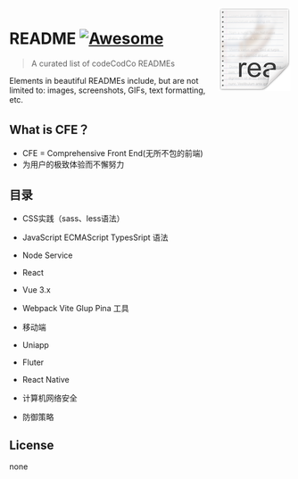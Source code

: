 <img src="icon.png" align="right" />

# README [![Awesome](https://cdn.jsdelivr.net/gh/sindresorhus/awesome@d7305f38d29fed78fa85652e3a63e154dd8e8829/media/badge.svg)](https://github.com/sindresorhus/awesome#readme)
> A curated list of codeCodCo READMEs

Elements in beautiful READMEs include, but are not limited to: images, screenshots, GIFs, text formatting, etc.

## What is CFE？
- CFE = Comprehensive Front End(无所不包的前端) 
- 为用户的极致体验而不懈努力
 
## 目录

- CSS实践（sass、less语法）
- JavaScript ECMAScript TypesSript 语法
- Node Service
- React
- Vue 3.x
- Webpack Vite Glup Pina 工具

- 移动端
- Uniapp
- Fluter
- React Native

- 计算机网络安全
- 防御策略
 
## License
none
